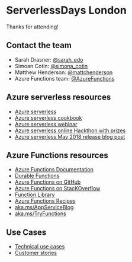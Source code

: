 # ServerlessDays London

Thanks for attending!

## Contact the team

* Sarah Drasner: [@sarah_edo](https://twitter.com/sarah_edo)
* Simoan Cotin: [@simona_cotin](https://twitter.com/simona_cotin)
* Matthew Henderson: [@mattchenderson](https://twitter.com/mattchenderson)
* Azure Functions team: [@AzureFunctions](https://twitter.com/AzureFunctions)

## Azure serverless resources

* [Azure serverless](https://azure.microsoft.com/en-us/overview/serverless-computing)
* [Azure serverless cookbook](https://azure.microsoft.com/en-us/resources/azure-serverless-computing-cookbook/)
* [Azure serverless webinar](https://info.microsoft.com/ww-landing-build-event-driven-apps-with-serverless-ondemand.html)
* [Azure serverless online Hackthon with prizes](https://azurehacks.devpost.com/)
* [Azure serverless May 2018 release blog post](https://azure.microsoft.com/en-us/blog/break-through-the-serverless-barriers-with-azure-functions) 

## Azure Functions resources
* [Azure Functions Documentation](https://docs.microsoft.com/azure/azure-functions) 
* [Durable Functions](https://docs.microsoft.com/en-us/azure/azure-functions/durable-functions-overview)
* [Azure Functions on GitHub](https://github.com/Azure/Azure-Functions)
* [Azure Functions on StacKOverflow](https://stackoverflow.com/questions/tagged/azure-functions) 
* [Function Library](https://functionlibrary.azurewebsites.net/)
* [Azure Functions Recipes](https://docs.microsoft.com/sandbox/functions-recipes)
* [aka.ms/AppServiceBlog](https://aka.ms/AppServiceBlog)
* [aka.ms/TryFunctions](https://aka.ms/TryFunctions)

## Use Cases
* [Technical use cases](https://microsoft.github.io/techcasestudies/#technology=Azure%20Functions&sortBy=featured)
* [Customer stories](https://azure.microsoft.com/en-us/case-studies/?service=functions) 